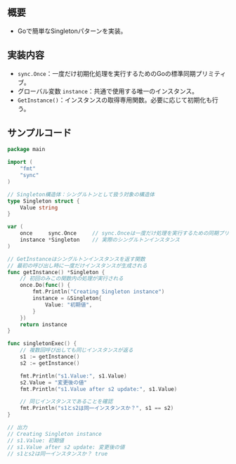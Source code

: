 
## 概要

- Goで簡単なSingletonパターンを実装。

## 実装内容

- `sync.Once`：一度だけ初期化処理を実行するためのGoの標準同期プリミティブ。
- グローバル変数 `instance`：共通で使用する唯一のインスタンス。
- `GetInstance()`：インスタンスの取得専用関数。必要に応じて初期化も行う。

## サンプルコード


```go
package main

import (
	"fmt"
	"sync"
)

// Singleton構造体：シングルトンとして扱う対象の構造体
type Singleton struct {
	Value string
}

var (
	once     sync.Once     // sync.Onceは一度だけ処理を実行するための同期プリミティブ
	instance *Singleton    // 実際のシングルトンインスタンス
)

// GetInstanceはシングルトンインスタンスを返す関数
// 最初の呼び出し時に一度だけインスタンスが生成される
func getInstance() *Singleton {
	// 初回のみこの関数内の処理が実行される
	once.Do(func() {
		fmt.Println("Creating Singleton instance")
		instance = &Singleton{
			Value: "初期値",
		}
	})
	return instance
}

func singletonExec() {
	// 複数回呼び出しても同じインスタンスが返る
	s1 := getInstance()
	s2 := getInstance()

	fmt.Println("s1.Value:", s1.Value)
	s2.Value = "変更後の値"
	fmt.Println("s1.Value after s2 update:", s1.Value)

	// 同じインスタンスであることを確認
	fmt.Println("s1とs2は同一インスタンスか？", s1 == s2)
}

// 出力
// Creating Singleton instance
// s1.Value: 初期値
// s1.Value after s2 update: 変更後の値
// s1とs2は同一インスタンスか？ true
```


